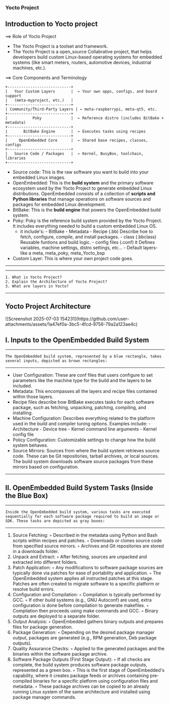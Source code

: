 ### Yocto Project ###
  
## Introduction to Yocto project

==> Role of Yocto Project
- The Yocto Project is a toolset and framework.
- The Yocto Project is a open_source Collabrative project, that helps developers build custom Linux-based operating systems for embedded systems (like smart meters, routers, automotive devices, industrial machines, etc.).

==> Core Components and Terminology
```
+----------------------------+
|   Your Custom Layers       |  ← Your own apps, configs, and board support
|   (meta-myproject, etc.)   |
+----------------------------+
| Community/Third-Party Layers | ← meta-raspberrypi, meta-qt5, etc.
+----------------------------+
|           Poky             |  ← Reference distro (includes BitBake + metadata)
+----------------------------+
|       BitBake Engine       |  ← Executes tasks using recipes
+----------------------------+
|     OpenEmbedded Core      |  ← Shared base recipes, classes, configs
+----------------------------+
|   Source Code / Packages   |  ← Kernel, BusyBox, toolchain, libraries
+----------------------------+
```
- Source code: This is the raw software you want to build into your embedded Linux images.
- OpenEmbedded: This is the **build system** and the primary software ecosystem used by the Yocto Project to generate embedded Linux distributions.
OpenEmbedded consists of a collection of **scripts and Python libraries** that manage operations on software sources and packages for embedded Linux development.
- BitBake: This is the **build engine** that powers the OpenEmbedded build system.
- Poky: Poky is the reference build system provided by the Yocto Project. It includes everything needed to build a custom embedded Linux OS.
  - it include's:
        - BitBake
        - Metadata
            - Recipe (.bb) Describe hoe to fetch, configure, compile, and install packages.
            - class (.bbclass) Reusable funtions and build logic.
            - config files (.conf) it Defines variables, machine settings, distro settings, etc...
        - Default layers- like a meta, meta_poky, meta_Yocto_bsp 
- Custom Layer: This is where your own project code goes.

---
---
    1. What is Yocto Project?
    2. Explain the Architecture of Yocto Project?
    3. What are layers in Yocto?
---


## Yocto Project Architecture

<prev>
        ![Screenshot 2025-07-03 154231](https://github.com/user-attachments/assets/1a47ef0a-3bc5-4fcd-9756-79a2a123ae4c)

I. Inputs to the OpenEmbedded Build System
---
---
    The OpenEmbedded build system, represented by a blue rectangle, takes several inputs, depicted as brown rectangles:
---
- User Configuration: These are conf files that users configure to set parameters like the machine type for the build and the layers to be included.
- Metadata: This encompasses all the layers and recipe files contained within those layers.
- Recipe files describe how BitBake executes tasks for each software package, such as fetching, unpacking, patching, compiling, and installing.
- Machine Configuration: Describes everything related to the platform used in the build and compiler tuning options. Examples include:
          - Architecture
          - Device tree
          - Kernel command line arguments
          - Kernel config file
- Policy Configuration: Customizable settings to change how the build system behaves.
- Source Mirrors: Sources from where the build system retrieves source code. These can be Git repositories, tarball archives, or local sources. The build system downloads software source packages from these mirrors based on configuration.

--------------------------------------------------------------------------------

II. OpenEmbedded Build System Tasks (Inside the Blue Box)
---
---
    Inside the OpenEmbedded build system, various tasks are executed sequentially for each software package required to build an image or SDK. These tasks are depicted as gray boxes:
---

1. Source Fetching:
      ◦ Described in the metadata using Python and Bash scripts within recipes and patches.
      ◦ Downloads or clones source code from specified source mirrors.
      ◦ Archives and Git repositories are stored in a downloads folder.
2. Unpack and Extract:
      ◦ After fetching, sources are unpacked and extracted into different folders.
3. Patch Application:
      ◦ Any modifications to software package sources are typically done via patches for ease of portability and application.
      ◦ The OpenEmbedded system applies all instructed patches at this stage. Patches are often created to migrate software to a specific platform or resolve build errors.
4. Configuration and Compilation:
      ◦ Compilation is typically performed by GCC.
      ◦ If other build systems (e.g., GNU Autoconf) are used, extra configuration is done before compilation to generate makefiles.
      ◦ Compilation then proceeds using make commands and GCC.
      ◦ Binary outputs are deployed to a separate folder.
5. Output Analysis:
      ◦ OpenEmbedded gathers binary outputs and prepares files for package generation.
6. Package Generation:
      ◦ Depending on the desired package manager output, packages are generated (e.g., RPM generation, Deb package outputs).
7. Quality Assurance Checks:
      ◦ Applied to the generated packages and the binaries within the software package archive.
8. Software Package Outputs (First Stage Output):
      ◦ If all checks are complete, the build system produces software package outputs, represented as a green box.
      ◦ This is the first stage of OpenEmbedded's capability, where it creates package feeds or archives containing pre-compiled binaries for a specific platform using configuration files and metadata.
      ◦ These package archives can be copied to an already running Linux system of the same architecture and installed using package manager commands.












